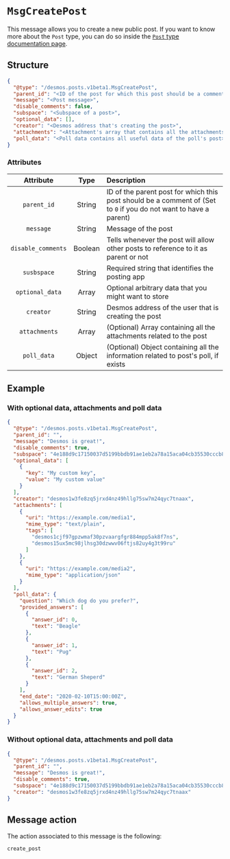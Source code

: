 # `MsgCreatePost`
This message allows you to create a new public post. If you want to know more about the `Post` type, you can do so inside the [`Post` type documentation page](../../../../types/posts/post.md).

## Structure
```json
{
  "@type": "/desmos.posts.v1beta1.MsgCreatePost",
  "parent_id": "<ID of the post for which this post should be a comment of>",
  "message": "<Post message>",
  "disable_comments": false,
  "subspace": "<Subspace of a post>",
  "optional_data": [],
  "creator": "<Desmos address that's creating the post>",
  "attachments": "<Attachment's array that contains all the attachments associated with the post",
  "poll_data": "<Poll data contains all useful data of the poll's post>"
}
```

### Attributes
| Attribute | Type | Description |
| :-------: | :----: | :-------- |
| `parent_id` | String | ID of the parent post for which this post should be a comment of (Set to `0` if you do not want to have a parent) |
| `message` | String | Message of the post |
| `disable_comments` | Boolean | Tells whenever the post will allow other posts to reference to it as parent or not | 
| `susbspace` | String | Required string that identifies the posting app |
| `optional_data` | Array | Optional arbitrary data that you might want to store |
| `creator` | String | Desmos address of the user that is creating the post |
| `attachments` | Array | (Optional) Array containing all the attachments related to the post |
| `poll_data` | Object | (Optional) Object containing all the information related to post's poll, if exists |

## Example
### With optional data, attachments and poll data

```json
{
  "@type": "/desmos.posts.v1beta1.MsgCreatePost",
  "parent_id": "",
  "message": "Desmos is great!",
  "disable_comments": true,
  "subspace": "4e188d9c17150037d5199bbdb91ae1eb2a78a15aca04cb35530cccb81494b36e",
  "optional_data": [
    {
      "key": "My custom key",
      "value": "My custom value"
    }
  ],
  "creator": "desmos1w3fe8zq5jrxd4nz49hllg75sw7m24qyc7tnaax",
  "attachments": [
    {
      "uri": "https://example.com/media1",
      "mime_type": "text/plain",
      "tags": [
        "desmos1cjf97gpzwmaf30pzvaargfgr884mpp5ak8f7ns",
        "desmos15ux5mc98jlhsg30dzwwv06ftjs82uy4g3t99ru"
      ]
    },
    {
      "uri": "https://example.com/media2",
      "mime_type": "application/json"
    }
  ],
  "poll_data": {
    "question": "Which dog do you prefer?",
    "provided_answers": [
      {
        "answer_id": 0,
        "text": "Beagle"
      },
      {
        "answer_id": 1,
        "text": "Pug"
      },
      {
        "answer_id": 2,
        "text": "German Sheperd"
      }
    ],
    "end_date": "2020-02-10T15:00:00Z",
    "allows_multiple_answers": true,
    "allows_answer_edits": true
  }
}
``` 

### Without optional data, attachments and poll data

```json
{
  "@type": "/desmos.posts.v1beta1.MsgCreatePost",
  "parent_id": "",
  "message": "Desmos is great!",
  "disable_comments": true,
  "subspace": "4e188d9c17150037d5199bbdb91ae1eb2a78a15aca04cb35530cccb81494b36e",
  "creator": "desmos1w3fe8zq5jrxd4nz49hllg75sw7m24qyc7tnaax"
}
```

## Message action
The action associated to this message is the following: 

```
create_post
```
